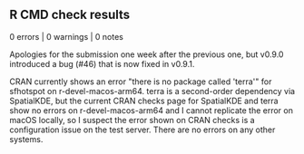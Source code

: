 ## R CMD check results

0 errors | 0 warnings | 0 notes

Apologies for the submission one week after the previous one, but v0.9.0 
introduced a bug (#46) that is now fixed in v0.9.1.

CRAN currently shows an error "there is no package called 'terra'" for sfhotspot 
on r-devel-macos-arm64. terra is a second-order dependency via SpatialKDE, but
the current CRAN checks page for SpatialKDE and terra show no errors on 
r-devel-macos-arm64 and I cannot replicate the error on macOS locally, so I
suspect the error shown on CRAN checks is a configuration issue on the test
server. There are no errors on any other systems.
